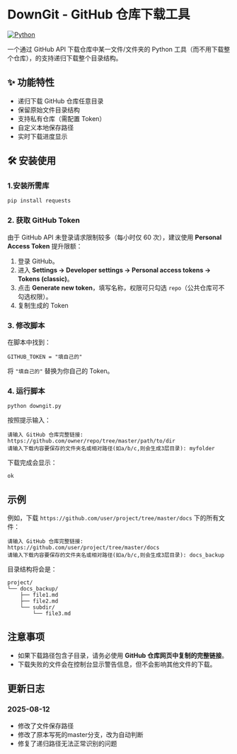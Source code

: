 # DownGit - GitHub 仓库下载工具

[![Python](https://img.shields.io/badge/Python-3.6+-blue.svg)](https://python.org)

一个通过 GitHub API 下载仓库中某一文件/文件夹的 Python 工具（而不用下载整个仓库），的支持递归下载整个目录结构。

## ✨ 功能特性

- 递归下载 GitHub 仓库任意目录
- 保留原始文件目录结构
- 支持私有仓库（需配置 Token）
- 自定义本地保存路径
- 实时下载进度显示

## 🛠 安装使用

### 1.安装所需库
```bash
pip install requests
```

### 2. 获取 GitHub Token

由于 GitHub API 未登录请求限制较多（每小时仅 60 次），建议使用 **Personal Access Token** 提升限额：

1. 登录 GitHub。
2. 进入 **Settings → Developer settings → Personal access tokens → Tokens (classic)**。
3. 点击 **Generate new token**，填写名称，权限可只勾选 `repo`（公共仓库可不勾选权限）。
4. 复制生成的 Token

### 3. 修改脚本

在脚本中找到：

```
GITHUB_TOKEN = "填自己的"
```

将 `"填自己的"` 替换为你自己的 Token。

### 4. 运行脚本

```
python downgit.py
```

按照提示输入：

```
请输入 GitHub 仓库完整链接: https://github.com/owner/repo/tree/master/path/to/dir
请输入下载内容要保存的文件夹名或相对路径(如a/b/c,则会生成3层目录): myfolder
```

下载完成会显示：

```
ok
```

## 示例

例如，下载 `https://github.com/user/project/tree/master/docs` 下的所有文件：

```
请输入 GitHub 仓库完整链接: https://github.com/user/project/tree/master/docs
请输入下载内容要保存的文件夹名或相对路径(如a/b/c,则会生成3层目录): docs_backup
```

目录结构将会是：

```
project/
└── docs_backup/
    ├── file1.md
    ├── file2.md
    └── subdir/
        └── file3.md
```

## 注意事项

- 如果下载路径包含子目录，请务必使用 **GitHub 仓库网页中复制的完整链接**。
- 下载失败的文件会在控制台显示警告信息，但不会影响其他文件的下载。

## 更新日志
### 2025-08-12
* 修改了文件保存路径
* 修改了原本写死的master分支，改为自动判断
* 修复了递归路径无法正常识别的问题